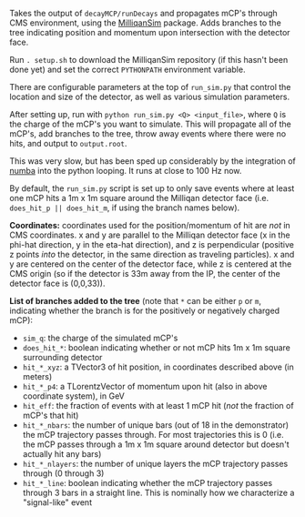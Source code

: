 Takes the output of `decayMCP/runDecays` and propagates mCP's through CMS environment,
using the [MilliqanSim](https://github.com/bjmarsh/MilliqanSim/tree/master) package.
Adds branches to the tree indicating position and momentum upon intersection with the detector face.

Run `. setup.sh` to download the MilliqanSim repository (if this hasn't been done yet)
and set the correct `PYTHONPATH` environment variable.

There are configurable parameters at the top of `run_sim.py` that control the location
and size of the detector, as well as various simulation parameters.

After setting up, run with `python run_sim.py <Q> <input_file>`, where `Q` is the charge
of the mCP's you want to simulate. This will propagate all of the mCP's, add branches
to the tree, throw away events where there were no hits, and output to `output.root`.

This was very slow, but has been sped up considerably by the integration of [numba](https://numba.pydata.org) into the python looping. It runs at close to 100 Hz now.

By default, the `run_sim.py` script is set up to only save events where at least one mCP hits a 1m x 1m square around the Milliqan detector face (i.e. `does_hit_p || does_hit_m`, if using the branch names below).

**Coordinates:** coordinates used for the position/momentum of hit are *not* in CMS coordinates.
x and y are parallel to the Milliqan detector face (x in the phi-hat direction, y in the eta-hat direction), 
and z is perpendicular (positive z points *into* the detector, in the same direction as traveling particles).
x and y are centered on the center of the detector face, while z is centered at the CMS origin
(so if the detector is 33m away from the IP, the center of the detector face is (0,0,33)).

**List of branches added to the tree** (note that `*` can be either `p` or `m`, indicating
whether the branch is for the positively or negatively charged mCP):
* `sim_q`: the charge of the simulated mCP's
* `does_hit_*`: boolean indicating whether or not mCP hits 1m x 1m square surrounding detector
* `hit_*_xyz`: a TVector3 of hit position, in coordinates described above (in meters)
* `hit_*_p4`: a TLorentzVector of momentum upon hit (also in above coordinate system), in GeV
* `hit_eff`: the fraction of events with at least 1 mCP hit (*not* the fraction of mCP's that hit)
* `hit_*_nbars`: the number of unique bars (out of 18 in the demonstrator) the mCP trajectory passes through. For most trajectories this is 0 (i.e. the mCP passes through a 1m x 1m square around detector but doesn't actually hit any bars)
* `hit_*_nlayers`: the number of unique layers the mCP trajectory passes through (0 through 3)
* `hit_*_line`: boolean indicating whether the mCP trajectory passes through 3 bars in a straight line. This is nominally how we characterize a "signal-like" event
